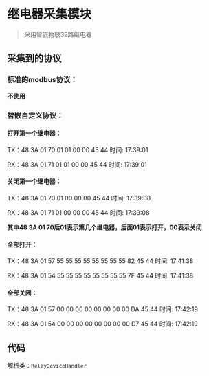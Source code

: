 # 继电器采集模块

>采用智嵌物联32路继电器
> 
## 采集到的协议

### 标准的modbus协议：

**不使用**

### 智嵌自定义协议：

#### 打开第一个继电器：

TX：48 3A 01 70 01 01 00 00 45 44  时间: 17:39:01

RX：48 3A 01 71 01 01 00 00 45 44  时间: 17:39:01
#### 关闭第一个继电器：

TX：48 3A 01 70 01 00 00 00 45 44  时间: 17:39:08

RX：48 3A 01 71 01 00 00 00 45 44  时间: 17:39:08

**其中48 3A 01 70后01表示第几个继电器，后面01表示打开，00表示关闭**

#### 全部打开：

TX：48 3A 01 57 55 55 55 55 55 55 55 55 82 45 44  时间: 17:41:38

RX：48 3A 01 54 55 55 55 55 55 55 55 55 7F 45 44  时间: 17:41:38
#### 全部关闭：

TX：48 3A 01 57 00 00 00 00 00 00 00 00 DA 45 44  时间: 17:42:19

RX：48 3A 01 54 00 00 00 00 00 00 00 00 D7 45 44  时间: 17:42:19

## 代码
解析类：`RelayDeviceHandler`